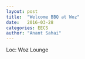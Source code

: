 ```yaml
---
layout: post
title:  "Welcome BBQ at Woz"
date:   2016-03-28
categories: EECS
author: "Anant Sahai"
---
```

Loc: Woz Lounge
